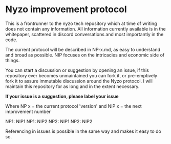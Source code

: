 # Nyzo improvement protocol

This is a frontrunner to the nyzo tech repository which at time of writing does not contain any information. 
All information currently available is in the whitepaper, scattered in discord conversations and most importantly in the code.

The current protocol will be described in NP-x.md, as easy to understand and broad as possible.
NIP focuses on the intricacies and economic side of things.

You can start a discussion or suggestion by opening an issue, if this repository ever becomes unmaintained you can fork it, or pre-emptively fork it to assure immutable discussion around the Nyzo protocol. I will maintain this repository for as long and in the extent necessary.

**If your issue is a suggestion, please label your issue**

Where NP x = the current protocol 'version'
and NIP x = the next improvement number

NP1: NIP1
NP1: NIP2
NP2: NIP1
NP2: NIP2

Referencing in issues is possible in the same way and makes it easy to do so.
